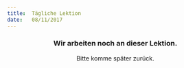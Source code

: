 ```yaml
---
title:  Tägliche Lektion
date:   08/11/2017
---
```


### <center>Wir arbeiten noch an dieser Lektion.</center>
<center>Bitte komme später zurück.</center>